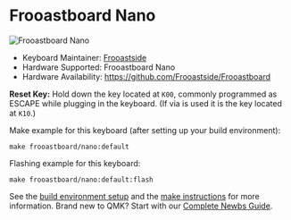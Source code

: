 # Frooastboard Nano

![Frooastboard Nano](https://i.imgur.com/f26O8JLh.jpg)

* Keyboard Maintainer: [Frooastside](https://github.com/frooastside)
* Hardware Supported: Frooastboard Nano
* Hardware Availability: https://github.com/Frooastside/Frooastboard

**Reset Key:** Hold down the key located at `K00`, commonly programmed as ESCAPE while plugging in the keyboard. (If via is used it is the key located at `K10`.)

Make example for this keyboard (after setting up your build environment):

    make frooastboard/nano:default

Flashing example for this keyboard:

    make frooastboard/nano:default:flash

See the [build environment setup](https://docs.qmk.fm/#/getting_started_build_tools) and the [make instructions](https://docs.qmk.fm/#/getting_started_make_guide) for more information. Brand new to QMK? Start with our [Complete Newbs Guide](https://docs.qmk.fm/#/newbs).
